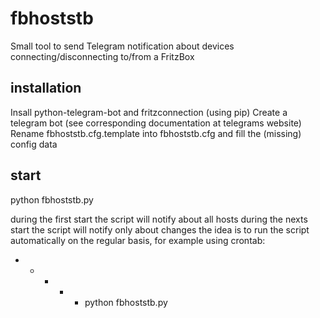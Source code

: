 # fbhoststb
Small tool to send Telegram notification about devices connecting/disconnecting to/from a FritzBox

## installation
Insall python-telegram-bot and fritzconnection (using pip)
Create a telegram bot (see corresponding documentation at telegrams website)
Rename fbhoststb.cfg.template into fbhoststb.cfg and fill the (missing) config data

## start
python fbhoststb.py

during the first start the script will notify about all hosts
during the nexts start the script will notify only about changes 
the idea is to run the script automatically on the regular basis, 
for example using crontab:
* * * * * python fbhoststb.py
